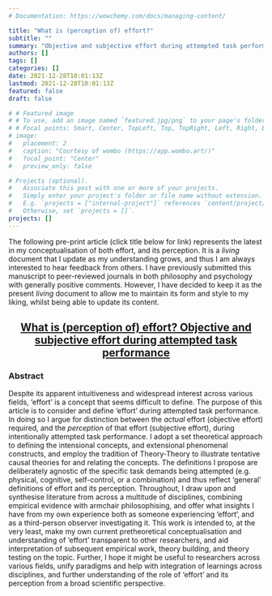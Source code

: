 ```yaml
---
# Documentation: https://wowchemy.com/docs/managing-content/

title: "What is (perception of) effort?"
subtitle: ""
summary: "Objective and subjective effort during attempted task performance"
authors: []
tags: []
categories: []
date: 2021-12-28T10:01:13Z
lastmod: 2021-12-28T10:01:13Z
featured: false
draft: false

# # Featured image
# # To use, add an image named `featured.jpg/png` to your page's folder.
# # Focal points: Smart, Center, TopLeft, Top, TopRight, Left, Right, BottomLeft, Bottom, BottomRight.
# image:
#   placement: 2
#   caption: "Courtesy of wombo (https://app.wombo.art/)"
#   focal_point: "Center"
#   preview_only: false

# Projects (optional).
#   Associate this post with one or more of your projects.
#   Simply enter your project's folder or file name without extension.
#   E.g. `projects = ["internal-project"]` references `content/project/deep-learning/index.md`.
#   Otherwise, set `projects = []`.
projects: []
---
```


The following pre-print article (click title below for link) represents the latest in my conceptualisation of both effort, and its perception. It is a *living* document that I update as my understanding grows, and thus I am always interested to hear feedback from others. I have previously submitted this manuscript to peer-reviewed journals in both philosophy and psychology with generally positive comments. However, I have decided to keep it as the present *living* document to allow me to maintain its form and style to my liking, whilst being able to update its content. 

<div align="center">

## [What is (perception of) effort? Objective and subjective effort during attempted task performance](https://psyarxiv.com/kbyhm) 

<div align="left">

### Abstract
Despite its apparent intuitiveness and widespread interest across various fields, ‘effort’ is a concept that seems difficult to define. The purpose of this article is to consider and define ‘effort’ during attempted task performance. In doing so I argue for distinction between the *actual* effort (objective effort) required, and the *perception* of that effort (subjective effort), during intentionally attempted task performance. I adopt a set theoretical approach to defining the intensional concepts, and extensional phenomenal constructs, and employ the tradition of Theory-Theory to illustrate tentative causal theories for and relating the concepts. The definitions I propose are deliberately agnostic of the specific task demands being attempted (e.g. physical, cognitive, self-control, or a combination) and thus reflect ‘general’ definitions of effort and its perception. Throughout, I draw upon and synthesise literature from across a multitude of disciplines, combining empirical evidence with armchair philosophising, and offer what insights I have from my own experience both as someone experiencing ‘effort’, and as a third-person observer investigating it. This work is intended to, at the very least, make my own current pretheoretical conceptualisation and understanding of ‘effort’ transparent to other researchers, and aid interpretation of subsequent empirical work, theory building, and theory testing on the topic. Further, I hope it might be useful to researchers across various fields, unify paradigms and help with integration of learnings across disciplines, and further understanding of the role of ‘effort’ and its perception from a broad scientific perspective. 

